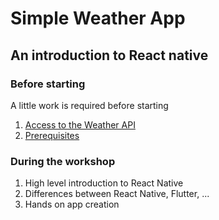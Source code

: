 # Simple Weather App

## An introduction to React native

### Before starting

A little work is required before starting

1. [Access to the Weather API](./_docs/openweather.md)
2. [Prerequisites](./_docs/prerequisites.md)

### During the workshop

1. High level introduction to React Native
2. Differences between React Native, Flutter, ...
3. Hands on app creation
